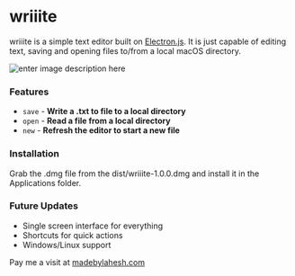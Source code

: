 # wriiite

wriiite is a simple text editor built on [Electron.js](https://electronjs.org/). It is just capable of editing text, saving and opening files to/from a local macOS directory.

![enter image description here](https://i.imgur.com/tj7zhaU.png)

### Features

- `save` - **Write a .txt to file to a local directory**
- `open` - **Read a file from a local directory**
- `new` - **Refresh the editor to start a new file**

### Installation

Grab the .dmg file from the dist/wriiite-1.0.0.dmg and install it in the Applications folder.

### Future Updates

- Single screen interface for everything
- Shortcuts for quick actions
- Windows/Linux support

Pay me a visit at [madebylahesh.com](http://www.madebylahesh.com)
